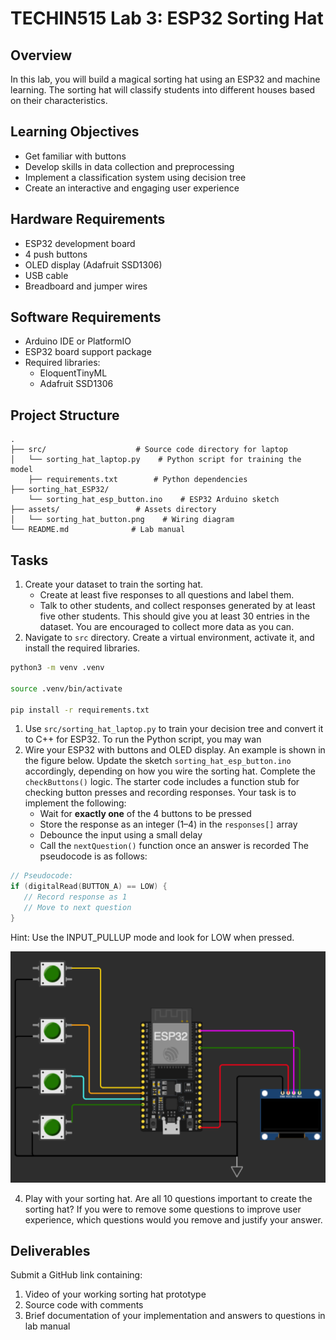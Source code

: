 # TECHIN515 Lab 3: ESP32 Sorting Hat

## Overview
In this lab, you will build a magical sorting hat using an ESP32 and machine learning. The sorting hat will classify students into different houses based on their characteristics. 

## Learning Objectives
- Get familiar with buttons
- Develop skills in data collection and preprocessing
- Implement a classification system using decision tree
- Create an interactive and engaging user experience

## Hardware Requirements
- ESP32 development board
- 4 push buttons
- OLED display (Adafruit SSD1306)
- USB cable
- Breadboard and jumper wires

## Software Requirements
- Arduino IDE or PlatformIO
- ESP32 board support package
- Required libraries:
  - EloquentTinyML
  - Adafruit SSD1306

## Project Structure
```
.
├── src/                    # Source code directory for laptop
│   └── sorting_hat_laptop.py    # Python script for training the model
    ├── requirements.txt        # Python dependencies
├── sorting_hat_ESP32/
    └── sorting_hat_esp_button.ino    # ESP32 Arduino sketch
├── assets/                 # Assets directory
│   └── sorting_hat_button.png    # Wiring diagram
└── README.md              # Lab manual
```

## Tasks
1. Create your dataset to train the sorting hat.
   - Create at least five responses to all questions and label them.
   - Talk to other students, and collect responses generated by at least five other students. This should give you at least 30 entries in the dataset. You are encouraged to collect more data as you can.
2. Navigate to `src` directory. Create a virtual environment, activate it, and install the required libraries.

```bash
python3 -m venv .venv

source .venv/bin/activate

pip install -r requirements.txt
```

1. Use `src/sorting_hat_laptop.py` to train your decision tree and convert it to C++ for ESP32. To run the Python script, you may wan
2. Wire your ESP32 with buttons and OLED display. An example is shown in the figure below. Update the sketch `sorting_hat_esp_button.ino` accordingly, depending on how you wire the sorting hat. Complete the `checkButtons()` logic. The starter code includes a function stub for checking button presses and recording responses. Your task is to implement the following:
   - Wait for **exactly one** of the 4 buttons to be pressed  
   - Store the response as an integer (1–4) in the `responses[]` array  
   - Debounce the input using a small delay  
   - Call the `nextQuestion()` function once an answer is recorded
The pseudocode is as follows:
```cpp
// Pseudocode:
if (digitalRead(BUTTON_A) == LOW) {
   // Record response as 1
   // Move to next question
}
```
Hint: Use the INPUT_PULLUP mode and look for LOW when pressed.


![Example of a sorting hat created using ESP32](assets/sorting_hat_button.png)

4. Play with your sorting hat. Are all 10 questions important to create the sorting hat? If you were to remove some questions to improve user experience, which questions would you remove and justify your answer.

## Deliverables

Submit a GitHub link containing:
1. Video of your working sorting hat prototype
2. Source code with comments
3. Brief documentation of your implementation and answers to questions in lab manual
